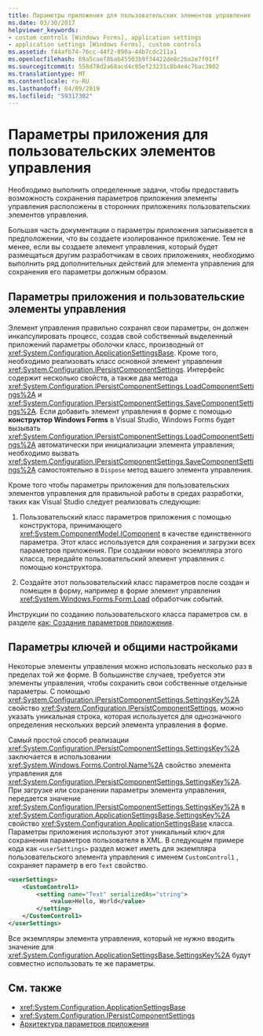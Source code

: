 ```yaml
---
title: Параметры приложения для пользовательских элементов управления
ms.date: 03/30/2017
helpviewer_keywords:
- custom controls [Windows Forms], application settings
- application settings [Windows Forms], custom controls
ms.assetid: f44afb74-76cc-44f2-890a-44b7cdc211a1
ms.openlocfilehash: 69a5caef8bab45503b9f34422de8c2ba2e7f01ff
ms.sourcegitcommit: 558d78d2a68acd4c95ef23231c8b4e4c7bac3902
ms.translationtype: MT
ms.contentlocale: ru-RU
ms.lasthandoff: 04/09/2019
ms.locfileid: "59317302"
---
```

# <a name="application-settings-for-custom-controls"></a>Параметры приложения для пользовательских элементов управления
Необходимо выполнить определенные задачи, чтобы предоставить возможность сохранения параметров приложения элементы управления расположены в сторонних приложениях пользовательских элементов управления.  
  
 Большая часть документации о параметры приложения записывается в предположении, что вы создаете изолированное приложение. Тем не менее, если вы создаете элемент управления, который будет размещаться другим разработчикам в своих приложениях, необходимо выполнить ряд дополнительных действий для элемента управления для сохранения его параметры должным образом.  
  
## <a name="application-settings-and-custom-controls"></a>Параметры приложения и пользовательские элементы управления  
 Элемент управления правильно сохранял свои параметры, он должен инкапсулировать процесс, создав свой собственный выделенный приложений параметры оболочки класс, производный от <xref:System.Configuration.ApplicationSettingsBase>. Кроме того, необходимо реализовать класс основной элемент управления <xref:System.Configuration.IPersistComponentSettings>. Интерфейс содержит несколько свойств, а также два метода <xref:System.Configuration.IPersistComponentSettings.LoadComponentSettings%2A> и <xref:System.Configuration.IPersistComponentSettings.SaveComponentSettings%2A>. Если добавить элемент управления в форме с помощью **конструктор Windows Forms** в Visual Studio, Windows Forms будет вызывать <xref:System.Configuration.IPersistComponentSettings.LoadComponentSettings%2A> автоматически при инициализации элемента управления; необходимо вызвать <xref:System.Configuration.IPersistComponentSettings.SaveComponentSettings%2A> самостоятельно в `Dispose` метод вашего элемента управления.  
  
 Кроме того чтобы параметры приложения для пользовательских элементов управления для правильной работы в средах разработки, таких как Visual Studio следует реализовать следующие:  
  
1. Пользовательский класс параметров приложения с помощью конструктора, принимающего <xref:System.ComponentModel.IComponent> в качестве единственного параметра. Этот класс используется для сохранения и загрузки всех параметров приложения. При создании нового экземпляра этого класса, передайте пользовательский элемент управления с помощью конструктора.  
  
2. Создайте этот пользовательский класс параметров после создан и помещен в форму, например в форме элемент управления <xref:System.Windows.Forms.Form.Load> обработчик событий.  
  
 Инструкции по созданию пользовательского класса параметров см. в разделе [как: Создание параметров приложения](how-to-create-application-settings.md).  
  
## <a name="settings-keys-and-shared-settings"></a>Параметры ключей и общими настройками  
 Некоторые элементы управления можно использовать несколько раз в пределах той же форме. В большинстве случаев, требуется эти элементы управления, чтобы сохранить свои собственные отдельные параметры. С помощью <xref:System.Configuration.IPersistComponentSettings.SettingsKey%2A> свойство <xref:System.Configuration.IPersistComponentSettings>, можно указать уникальная строка, которая используется для однозначного определения нескольких версий элемента управления в форме.  
  
 Самый простой способ реализации <xref:System.Configuration.IPersistComponentSettings.SettingsKey%2A> заключается в использовании <xref:System.Windows.Forms.Control.Name%2A> свойство элемента управления для <xref:System.Configuration.IPersistComponentSettings.SettingsKey%2A>. При загрузке или сохранении параметры элемента управления, передается значение <xref:System.Configuration.IPersistComponentSettings.SettingsKey%2A> в <xref:System.Configuration.ApplicationSettingsBase.SettingsKey%2A> свойство <xref:System.Configuration.ApplicationSettingsBase> класса. Параметры приложения используют этот уникальный ключ для сохранения параметров пользователя в XML. В следующем примере кода как `<userSettings>` раздел может иметь для экземпляра пользовательского элемента управления с именем `CustomControl1` , сохраняет параметр в его `Text` свойство.  
  
```xml  
<userSettings>  
    <CustomControl1>  
        <setting name="Text" serializedAs="string">  
            <value>Hello, World</value>  
        </setting>  
    </CustomControl1>  
</userSettings>  
```  
  
 Все экземпляры элемента управления, который не нужно вводить значение для <xref:System.Configuration.ApplicationSettingsBase.SettingsKey%2A> будут совместно использовать те же параметры.  
  
## <a name="see-also"></a>См. также

- <xref:System.Configuration.ApplicationSettingsBase>
- <xref:System.Configuration.IPersistComponentSettings>
- [Архитектура параметров приложения](application-settings-architecture.md)
